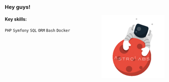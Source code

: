 ### Hey guys!

<img align="right" src="https://raw.githubusercontent.com/root-aza/root-aza/master/giphy.gif" width="200" />

#### Key skills:
`PHP` `Symfony` `SQL` `ORM` `Bash` `Docker`     





